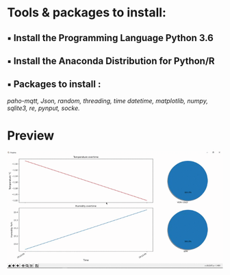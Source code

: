 # Tools & packages to install:
## ▪ Install the Programming  Language Python 3.6
## ▪ Install the Anaconda Distribution for Python/R
## ▪ Packages to install :
*paho-mqtt, Json, random, threading, time datetime, 
matplotlib, numpy, sqlite3, re, pynput, socke.*




# Preview
![](iot_graph.gif)
